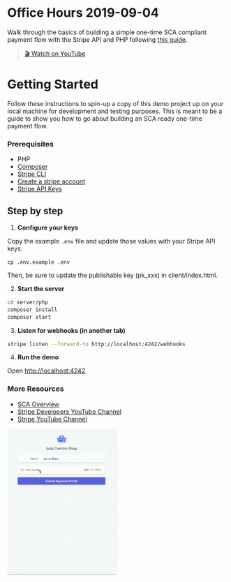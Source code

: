 # Office Hours 2019-09-04
Walk through the basics of building a simple one-time SCA compliant payment flow
with the Stripe API and PHP following [this guide](https://stripe.com/docs/payments/payment-intents/quickstart#automatic-confirmation-flow).
> [🎬 Watch on YouTube](https://www.youtube.com/watch?v=ltv44zkpgo0&list=PLy1nL-pvL2M6IYfRCmhOPcyC70zJqFoCs)

# Getting Started
Follow these instructions to spin-up a copy of this demo project up on your
local machine for development and testing purposes. This is meant to be a guide
to show you how to go about building an SCA ready one-time payment flow.

### Prerequisites
* PHP
* [Composer](https://getcomposer.org/doc/00-intro.md#installation-linux-unix-macos)
* [Stripe CLI](https://github.com/stripe/stripe-cli/)
* [Create a stripe account](https://dashboard.stripe.com/register)
* [Stripe API Keys](https://stripe.com/docs/keys)

## Step by step

1. **Configure your keys**

Copy the example `.env` file and update those values with your Stripe API keys.

```
cp .env.example .env
```

Then, be sure to update the publishable key (pk_xxx) in client/index.html.

2. **Start the server**

```sh
cd server/php
composer install
composer start
```

3. **Listen for webhooks (in another tab)**

```sh
stripe listen --forward-to http://localhost:4242/webhooks
```

4. **Run the demo**

Open [http://localhost:4242](http://localhost:4242)

### More Resources
* [SCA Overview](https://stripe.com/docs/strong-customer-authentication)
* [Stripe Developers YouTube Channel](https://www.youtube.com/channel/UCd1HAa7hlN5SCQjgCcGnsxw)
* [Stripe YouTube Channel](https://www.youtube.com/channel/UCM1guA1E-RHLO2OyfQPOkEQ)

<img src="./demo.gif" width="50%">
